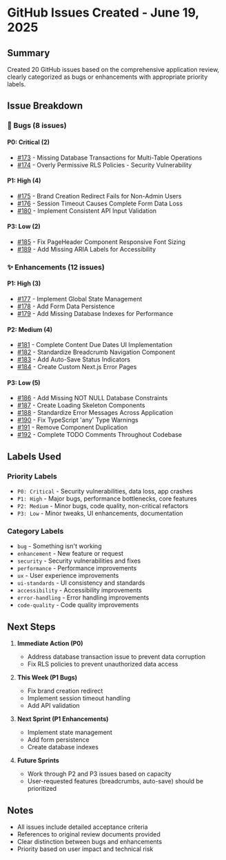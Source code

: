 # GitHub Issues Created - June 19, 2025

## Summary
Created 20 GitHub issues based on the comprehensive application review, clearly categorized as bugs or enhancements with appropriate priority labels.

## Issue Breakdown

### 🐛 Bugs (8 issues)

#### P0: Critical (2)
- [#173](https://github.com/gmi-common/mixerai2.0/issues/173) - Missing Database Transactions for Multi-Table Operations
- [#174](https://github.com/gmi-common/mixerai2.0/issues/174) - Overly Permissive RLS Policies - Security Vulnerability

#### P1: High (4)
- [#175](https://github.com/gmi-common/mixerai2.0/issues/175) - Brand Creation Redirect Fails for Non-Admin Users
- [#176](https://github.com/gmi-common/mixerai2.0/issues/176) - Session Timeout Causes Complete Form Data Loss
- [#180](https://github.com/gmi-common/mixerai2.0/issues/180) - Implement Consistent API Input Validation

#### P3: Low (2)
- [#185](https://github.com/gmi-common/mixerai2.0/issues/185) - Fix PageHeader Component Responsive Font Sizing
- [#189](https://github.com/gmi-common/mixerai2.0/issues/189) - Add Missing ARIA Labels for Accessibility

### ✨ Enhancements (12 issues)

#### P1: High (3)
- [#177](https://github.com/gmi-common/mixerai2.0/issues/177) - Implement Global State Management
- [#178](https://github.com/gmi-common/mixerai2.0/issues/178) - Add Form Data Persistence
- [#179](https://github.com/gmi-common/mixerai2.0/issues/179) - Add Missing Database Indexes for Performance

#### P2: Medium (4)
- [#181](https://github.com/gmi-common/mixerai2.0/issues/181) - Complete Content Due Dates UI Implementation
- [#182](https://github.com/gmi-common/mixerai2.0/issues/182) - Standardize Breadcrumb Navigation Component
- [#183](https://github.com/gmi-common/mixerai2.0/issues/183) - Add Auto-Save Status Indicators
- [#184](https://github.com/gmi-common/mixerai2.0/issues/184) - Create Custom Next.js Error Pages

#### P3: Low (5)
- [#186](https://github.com/gmi-common/mixerai2.0/issues/186) - Add Missing NOT NULL Database Constraints
- [#187](https://github.com/gmi-common/mixerai2.0/issues/187) - Create Loading Skeleton Components
- [#188](https://github.com/gmi-common/mixerai2.0/issues/188) - Standardize Error Messages Across Application
- [#190](https://github.com/gmi-common/mixerai2.0/issues/190) - Fix TypeScript 'any' Type Warnings
- [#191](https://github.com/gmi-common/mixerai2.0/issues/191) - Remove Component Duplication
- [#192](https://github.com/gmi-common/mixerai2.0/issues/192) - Complete TODO Comments Throughout Codebase

## Labels Used

### Priority Labels
- `P0: Critical` - Security vulnerabilities, data loss, app crashes
- `P1: High` - Major bugs, performance bottlenecks, core features
- `P2: Medium` - Minor bugs, code quality, non-critical refactors
- `P3: Low` - Minor tweaks, UI enhancements, documentation

### Category Labels
- `bug` - Something isn't working
- `enhancement` - New feature or request
- `security` - Security vulnerabilities and fixes
- `performance` - Performance improvements
- `ux` - User experience improvements
- `ui-standards` - UI consistency and standards
- `accessibility` - Accessibility improvements
- `error-handling` - Error handling improvements
- `code-quality` - Code quality improvements

## Next Steps

1. **Immediate Action (P0)**
   - Address database transaction issue to prevent data corruption
   - Fix RLS policies to prevent unauthorized data access

2. **This Week (P1 Bugs)**
   - Fix brand creation redirect
   - Implement session timeout handling
   - Add API validation

3. **Next Sprint (P1 Enhancements)**
   - Implement state management
   - Add form persistence
   - Create database indexes

4. **Future Sprints**
   - Work through P2 and P3 issues based on capacity
   - User-requested features (breadcrumbs, auto-save) should be prioritized

## Notes

- All issues include detailed acceptance criteria
- References to original review documents provided
- Clear distinction between bugs and enhancements
- Priority based on user impact and technical risk